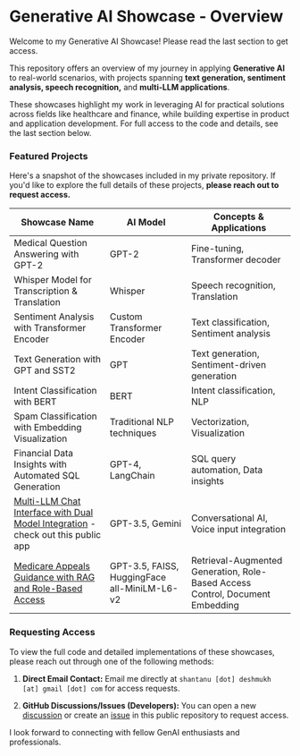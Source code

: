 # Generative AI Showcase - Overview

Welcome to my Generative AI Showcase! Please read the last section to get access.

This repository offers an overview of my journey in applying **Generative AI** to real-world scenarios, with projects spanning **text generation, sentiment analysis, speech recognition,** and **multi-LLM applications**.

These showcases highlight my work in leveraging AI for practical solutions across fields like healthcare and finance, while building expertise in product and application development. For full access to the code and details, see the last section below.


### Featured Projects
Here's a snapshot of the showcases included in my private repository. If you'd like to explore the full details of these projects, **please reach out to request access.**

| Showcase Name                                         | AI Model                     | Concepts & Applications           |
| ----------------------------------------------------- | ---------------------------- | --------------------------------- |
| Medical Question Answering with GPT-2                 | GPT-2                         | Fine-tuning, Transformer decoder  |
| Whisper Model for Transcription & Translation         | Whisper                      | Speech recognition, Translation   |
| Sentiment Analysis with Transformer Encoder           | Custom Transformer Encoder   | Text classification, Sentiment analysis |
| Text Generation with GPT and SST2                     | GPT                          | Text generation, Sentiment-driven generation |
| Intent Classification with BERT                       | BERT                         | Intent classification, NLP        |
| Spam Classification with Embedding Visualization      | Traditional NLP techniques   | Vectorization, Visualization      |
| Financial Data Insights with Automated SQL Generation | GPT-4, LangChain             | SQL query automation, Data insights |
| [Multi-LLM Chat Interface with Dual Model Integration](https://huggingface.co/spaces/shantanu9/multi-llm-gradio-demo) - check out this public app | GPT-3.5, Gemini              | Conversational AI, Voice input integration |
| [Medicare Appeals Guidance with RAG and Role-Based Access](https://huggingface.co/spaces/shantanu9/Appeal_IQ_2.0) | GPT-3.5, FAISS, HuggingFace all-MiniLM-L6-v2 | Retrieval-Augmented Generation, Role-Based Access Control, Document Embedding |



### Requesting Access
To view the full code and detailed implementations of these showcases, please reach out through one of the following methods:

1. **Direct Email Contact:** Email me directly at `shantanu [dot] deshmukh [at] gmail [dot] com` for access requests.

2. **GitHub Discussions/Issues (Developers):** You can open a new [discussion](https://github.com/sdeshmukh99/Generative-AI-Showcase/discussions) or create an [issue](https://github.com/sdeshmukh99/Generative-AI-Showcase/issues) in this public repository to request access.

I look forward to connecting with fellow GenAI enthusiasts and professionals.
